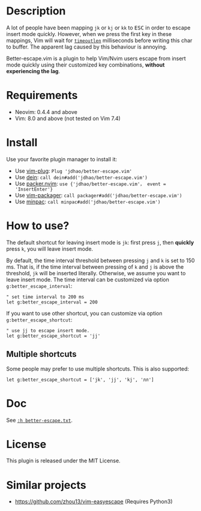 # Description

A lot of people have been mapping `jk` or `kj` or `kk` to <kbd>ESC</kbd> in
order to escape insert mode quickly. However, when we press the first key in
these mappings, Vim will wait for [`timeoutlen`](https://neovim.io/doc/user/options.html#'timeoutlen')
milliseconds before writing this char to buffer. The apparent lag caused by
this behaviour is annoying.

Better-escape.vim is a plugin to help Vim/Nvim users escape from insert mode
quickly using their customized key combinations, **without experiencing the
lag**.

# Requirements

+ Neovim: 0.4.4 and above
+ Vim: 8.0 and above (not tested on Vim 7.4)

# Install

Use your favorite plugin manager to install it:

+ Use [vim-plug](https://github.com/junegunn/vim-plug): `Plug 'jdhao/better-escape.vim'`
+ Use [dein](https://github.com/Shougo/dein.vim): `call dein#add('jdhao/better-escape.vim')`
+ Use [packer.nvim](https://github.com/wbthomason/packer.nvim): `use {'jdhao/better-escape.vim'， event = 'InsertEnter'}`
+ Use [vim-packager](https://github.com/kristijanhusak/vim-packager): `call packager#add('jdhao/better-escape.vim')`
+ Use [minpac](https://github.com/k-takata/minpac): `call minpac#add('jdhao/better-escape.vim')`

# How to use?

The default shortcut for leaving insert mode is `jk`: first press `j`, then
**quickly** press `k`, you will leave insert mode.

By default, the time interval threshold between pressing `j` and `k` is set to
150 ms. That is, if the time interval between pressing of `k` and `j` is above
the threshold, `jk` will be inserted literally. Otherwise, we assume you want
to leave insert mode. The time interval can be customized via option `g:better_escape_interval`:

```vim
" set time interval to 200 ms
let g:better_escape_interval = 200
```

If you want to use other shortcut, you can customize via option `g:better_escape_shortcut`:

```vim
" use jj to escape insert mode.
let g:better_escape_shortcut = 'jj'
```

## Multiple shortcuts

Some people may prefer to use multiple shortcuts. This is also supported:

```vim
let g:better_escape_shortcut = ['jk', 'jj', 'kj', 'лл']
```

# Doc

See [`:h better-escape.txt`](doc/better-escape.txt).

# License

This plugin is released under the MIT License.

# Similar projects

+ https://github.com/zhou13/vim-easyescape (Requires Python3)
